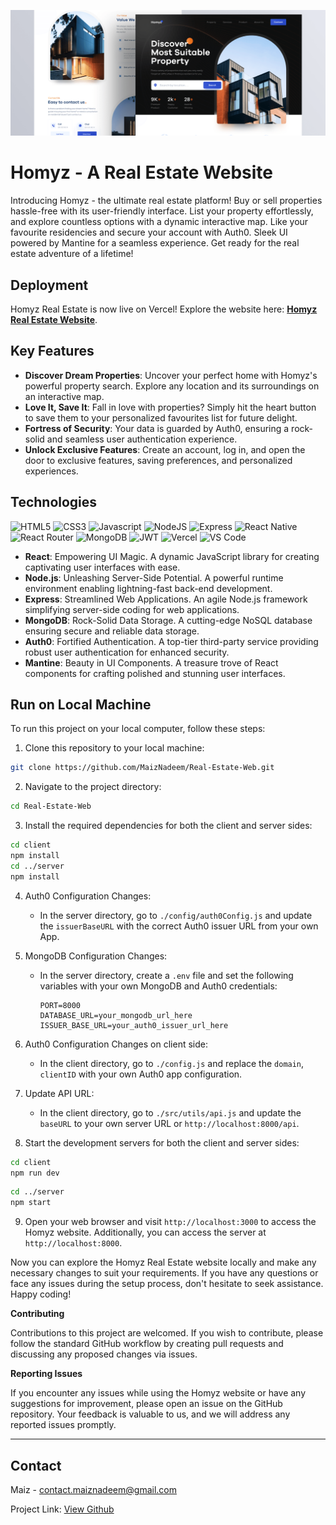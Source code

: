 [![Homyz Banner](https://raw.githubusercontent.com/MaizNadeem/Real-Estate-Web/main/client/src/assets/Banner.png)](https://homyz-real-estate.vercel.app/)

# Homyz - A Real Estate Website

Introducing Homyz - the ultimate real estate platform! Buy or sell properties hassle-free with its user-friendly interface. List your property effortlessly, and explore countless options with a dynamic interactive map. Like your favourite residencies and secure your account with Auth0. Sleek UI powered by Mantine for a seamless experience. Get ready for the real estate adventure of a lifetime!

## Deployment

Homyz Real Estate is now live on Vercel! Explore the website here: [**Homyz Real Estate Website**](https://homyz-real-estate.vercel.app/).

## Key Features

- **Discover Dream Properties**: Uncover your perfect home with Homyz's powerful property search. Explore any location and its surroundings on an interactive map.
- **Love It, Save It**: Fall in love with properties? Simply hit the heart button to save them to your personalized favourites list for future delight.
- **Fortress of Security**: Your data is guarded by Auth0, ensuring a rock-solid and seamless user authentication experience.
- **Unlock Exclusive Features**: Create an account, log in, and open the door to exclusive features, saving preferences, and personalized experiences.

## Technologies

![HTML5](https://img.shields.io/badge/HTML5-E34F26?style=for-the-badge&logo=html5&logoColor=white)
![CSS3](https://img.shields.io/badge/CSS3-1572B6?style=for-the-badge&logo=css3&logoColor=white)
![Javascript](https://img.shields.io/badge/JavaScript-323330?style=for-the-badge&logo=javascript&logoColor=F7DF1E)
![NodeJS](https://img.shields.io/badge/Node.js-43853D?style=for-the-badge&logo=node.js&logoColor=white)
![Express](https://img.shields.io/badge/Express.js-404D59?style=for-the-badge)
![React Native](https://img.shields.io/badge/React-20232A?style=for-the-badge&logo=react&logoColor=61DAFB)
![React Router](https://img.shields.io/badge/React_Router-CA4245?style=for-the-badge&logo=react-router&logoColor=white)
![MongoDB](https://img.shields.io/badge/MongoDB-4EA94B?style=for-the-badge&logo=mongodb&logoColor=white)
![JWT](https://img.shields.io/badge/json%20web%20tokens-323330?style=for-the-badge&logo=json-web-tokens&logoColor=pink)
![Vercel](https://img.shields.io/badge/Vercel-000000?style=for-the-badge&logo=vercel&logoColor=white)
![VS Code](https://img.shields.io/badge/Visual_Studio_Code-0078D4?style=for-the-badge&logo=visual%20studio%20code&logoColor=white)


- **React**: Empowering UI Magic. A dynamic JavaScript library for creating captivating user interfaces with ease.
- **Node.js**: Unleashing Server-Side Potential. A powerful runtime environment enabling lightning-fast back-end development.
- **Express**: Streamlined Web Applications. An agile Node.js framework simplifying server-side coding for web applications.
- **MongoDB**: Rock-Solid Data Storage. A cutting-edge NoSQL database ensuring secure and reliable data storage.
- **Auth0**: Fortified Authentication. A top-tier third-party service providing robust user authentication for enhanced security.
- **Mantine**: Beauty in UI Components. A treasure trove of React components for crafting polished and stunning user interfaces.

## Run on Local Machine

To run this project on your local computer, follow these steps:

1. Clone this repository to your local machine:

```bash
git clone https://github.com/MaizNadeem/Real-Estate-Web.git
```

2. Navigate to the project directory:

```bash
cd Real-Estate-Web
```

3. Install the required dependencies for both the client and server sides:

```bash
cd client
npm install
cd ../server
npm install
```

4. Auth0 Configuration Changes:
   - In the server directory, go to `./config/auth0Config.js` and update the `issuerBaseURL` with the correct Auth0 issuer URL from your own App.

5. MongoDB Configuration Changes:
   - In the server directory, create a `.env` file and set the following variables with your own MongoDB and Auth0 credentials:
     ```
     PORT=8000
     DATABASE_URL=your_mongodb_url_here
     ISSUER_BASE_URL=your_auth0_issuer_url_here
     ```

6. Auth0 Configuration Changes on client side:
   - In the client directory, go to `./config.js` and replace the `domain`, `clientID` with your own Auth0 app configuration.

7. Update API URL:
   - In the client directory, go to `./src/utils/api.js` and update the `baseURL` to your own server URL or `http://localhost:8000/api`.

8. Start the development servers for both the client and server sides:

```bash
cd client
npm run dev
```
```bash
cd ../server
npm start
```

9. Open your web browser and visit `http://localhost:3000` to access the Homyz website. Additionally, you can access the server at `http://localhost:8000`.

Now you can explore the Homyz Real Estate website locally and make any necessary changes to suit your requirements. If you have any questions or face any issues during the setup process, don't hesitate to seek assistance. Happy coding!

**Contributing**

Contributions to this project are welcomed. If you wish to contribute, please follow the standard GitHub workflow by creating pull requests and discussing any proposed changes via issues.

**Reporting Issues**

If you encounter any issues while using the Homyz website or have any suggestions for improvement, please open an issue on the GitHub repository. Your feedback is valuable to us, and we will address any reported issues promptly.

---

## Contact

Maiz - contact.maiznadeem@gmail.com

Project Link: [View Github](https://github.com/MaizNadeem/Real-Estate-Web)